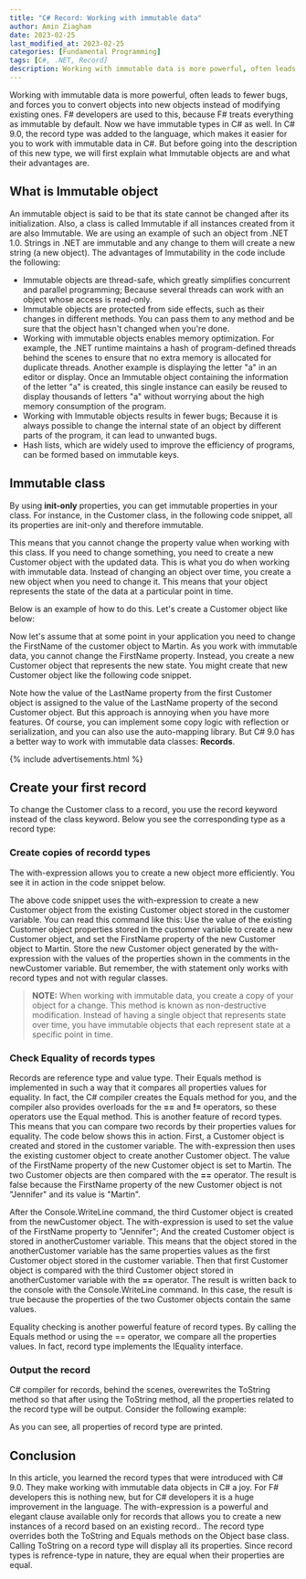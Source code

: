 ```yaml
---
title: "C# Record: Working with immutable data"
author: Amin Ziagham
date: 2023-02-25
last_modified_at: 2023-02-25
categories: [Fundamental Programming]
tags: [C#, .NET, Record]
description: Working with immutable data is more powerful, often leads to fewer bugs, and forces you to convert objects into new objects instead of modifying...
---
```


Working with immutable data is more powerful, often leads to fewer bugs, and forces you to convert objects into new objects instead of modifying existing ones. F# developers are used to this, because F# treats everything as immutable by default. Now we have immutable types in C# as well. In C# 9.0, the record type was added to the language, which makes it easier for you to work with immutable data in C#. But before going into the description of this new type, we will first explain what Immutable objects are and what their advantages are.

## What is Immutable object
An immutable object is said to be that its state cannot be changed after its initialization. Also, a class is called Immutable if all instances created from it are also Immutable. We are using an example of such an object from .NET 1.0. Strings in .NET are immutable and any change to them will create a new string (a new object). The advantages of Immutability in the code include the following:

- Immutable objects are thread-safe, which greatly simplifies concurrent and parallel programming; Because several threads can work with an object whose access is read-only.
- Immutable objects are protected from side effects, such as their changes in different methods. You can pass them to any method and be sure that the object hasn't changed when you're done.
- Working with immutable objects enables memory optimization. For example, the .NET runtime maintains a hash of program-defined threads behind the scenes to ensure that no extra memory is allocated for duplicate threads. Another example is displaying the letter "a" in an editor or display. Once an Immutable object containing the information of the letter "a" is created, this single instance can easily be reused to display thousands of letters "a" without worrying about the high memory consumption of the program.
- Working with Immutable objects results in fewer bugs; Because it is always possible to change the internal state of an object by different parts of the program, it can lead to unwanted bugs.
- Hash lists, which are widely used to improve the efficiency of programs, can be formed based on immutable keys.

## Immutable class
By using **init-only** properties, you can get immutable properties in your class. For instance, in the Customer class, in the following code snippet, all its properties are init-only and therefore immutable. 
<script src="https://gist.github.com/ziagham/ac03e8a83a07dcba167313f6c54f4333.js"></script>
This means that you cannot change the property value when working with this class. If you need to change something, you need to create a new Customer object with the updated data. This is what you do when working with immutable data. Instead of changing an object over time, you create a new object when you need to change it. This means that your object represents the state of the data at a particular point in time.

Below is an example of how to do this. Let's create a Customer object like below:
<script src="https://gist.github.com/ziagham/f9a2436cbb6742f9aa5a35ce4f1dbd93.js"></script>
Now let's assume that at some point in your application you need to change the FirstName of the customer object to Martin. As you work with immutable data, you cannot change the FirstName property. Instead, you create a new Customer object that represents the new state. You might create that new Customer object like the following code snippet. 
<script src="https://gist.github.com/ziagham/c64ff8f03844a87db4420c5e78644b70.js"></script>
Note how the value of the LastName property from the first Customer object is assigned to the value of the LastName property of the second Customer object. But this approach is annoying when you have more features. Of course, you can implement some copy logic with reflection or serialization, and you can also use the auto-mapping library. But C# 9.0 has a better way to work with immutable data classes: **Records**.

{% include advertisements.html %}

## Create your first record
To change the Customer class to a record, you use the record keyword instead of the class keyword. Below you see the corresponding type as a record type:
<script src="https://gist.github.com/ziagham/f35f21e52cdba43bf68f7ccb61fef753.js"></script>

### Create copies of recordd types
The with-expression allows you to create a new object more efficiently. You see it in action in the code snippet below.
<script src="https://gist.github.com/ziagham/45b47430da8061f897ff9e73e6fff598.js"></script>
The above code snippet uses the with-expression to create a new Customer object from the existing Customer object stored in the customer variable. You can read this command like this: Use the value of the existing Customer object properties stored in the customer variable to create a new Customer object, and set the FirstName property of the new Customer object to Martin. Store the new Customer object generated by the with-expression with the values of the properties shown in the comments in the newCustomer variable. But remember, the with statement only works with record types and not with regular classes.

<blockquote class="yellow">
<b>NOTE:</b> When working with immutable data, you create a copy of your object for a change. This method is known as non-destructive modification. Instead of having a single object that represents state over time, you have immutable objects that each represent state at a specific point in time.
</blockquote>

### Check Equality of records types
Records are reference type and value type. Their Equals method is implemented in such a way that it compares all properties values for equality. In fact, the C# compiler creates the Equals method for you, and the compiler also provides overloads for the **==** and **!=** operators, so these operators use the Equal method. This is another feature of record types. This means that you can compare two records by their properties values for equality. The code below shows this in action. First, a Customer object is created and stored in the customer variable. The with-expression then uses the existing customer object to create another Customer object. The value of the FirstName property of the new Customer object is set to Martin. The two Customer objects are then compared with the **==** operator. The result is false because the FirstName property of the new Customer object is not "Jennifer" and its value is "Martin".
<script src="https://gist.github.com/ziagham/ff5415009f3496eabc0379bb129b43a7.js"></script>
After the Console.WriteLine command, the third Customer object is created from the newCustomer object. The with-expression is used to set the value of the FirstName property to "Jennifer"; And the created Customer object is stored in anotherCustomer variable. This means that the object stored in the anotherCustomer variable has the same properties values as the first Customer object stored in the customer variable. Then that first Customer object is compared with the third Customer object stored in anotherCustomer variable with the **==** operator. The result is written back to the console with the Console.WriteLine command. In this case, the result is true because the properties of the two Customer objects contain the same values.

Equality checking is another powerful feature of record types. By calling the Equals method or using the == operator, we compare all the properties values. In fact, record type implements the IEquality<T> interface.

### Output the record
C# compiler for records, behind the scenes, overewrites the ToString method so that after using the ToString method, all the properties related to the record type will be output. Consider the following example:
<script src="https://gist.github.com/ziagham/e9b2ced65c57cf7cdcb416cb52130321.js"></script>
As you can see, all properties of record type are printed.

## Conclusion
In this article, you learned the record types that were introduced with C# 9.0. They make working with immutable data objects in C# a joy. For F# developers this is nothing new, but for C# developers it is a huge improvement in the language. The with-expression is a powerful and elegant clause available only for records that allows you to create a new instances of a record based on an existing record.. The record type overrides both the ToString and Equals methods on the Object base class. Calling ToString on a record type will display all its properties. Since record types is refrence-type in nature, they are equal when their properties are equal.